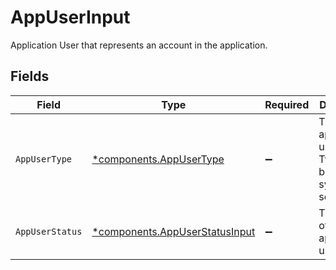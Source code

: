 # AppUserInput

Application User that represents an account in the application.


## Fields

| Field                                                                           | Type                                                                            | Required                                                                        | Description                                                                     |
| ------------------------------------------------------------------------------- | ------------------------------------------------------------------------------- | ------------------------------------------------------------------------------- | ------------------------------------------------------------------------------- |
| `AppUserType`                                                                   | [*components.AppUserType](../../models/components/appusertype.md)               | :heavy_minus_sign:                                                              | The appplication user type. Type can be user, system or service.                |
| `AppUserStatus`                                                                 | [*components.AppUserStatusInput](../../models/components/appuserstatusinput.md) | :heavy_minus_sign:                                                              | The satus of the applicaiton user.                                              |
